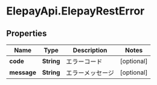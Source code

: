 # ElepayApi.ElepayRestError

## Properties

Name | Type | Description | Notes
------------ | ------------- | ------------- | -------------
**code** | **String** | エラーコード | [optional] 
**message** | **String** | エラーメッセージ | [optional] 


